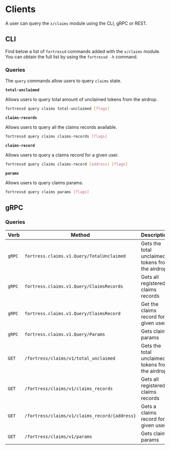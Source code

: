 <!--
order: 7
-->

# Clients

A user can query the `x/claims` module using the CLI, gRPC or REST.

## CLI

Find below a list of `fortressd` commands added with the `x/claims` module. You can obtain the full list by using the `fortressd -h` command.

### Queries

The `query` commands allow users to query `claims` state.

**`total-unclaimed`**

Allows users to query total amount of unclaimed tokens from the airdrop.

```bash
fortressd query claims total-unclaimed [flags]
```

**`claims-records`**

Allows users to query all the claims records available.

```bash
fortressd query claims claims-records [flags]
```

**`claims-record`**

Allows users to query a claims record for a given user.

```bash
fortressd query claims claims-record [address] [flags]
```

**`params`**

Allows users to query claims params.

```bash
fortressd query claims params [flags]
```

## gRPC

### Queries

| Verb   | Method                                     | Description                                      |
|--------|--------------------------------------------|--------------------------------------------------|
| `gRPC` | `fortress.claims.v1.Query/TotalUnclaimed`     | Gets the total unclaimed tokens from the airdrop |
| `gRPC` | `fortress.claims.v1.Query/ClaimsRecords`      | Gets all registered claims records               |
| `gRPC` | `fortress.claims.v1.Query/ClaimsRecord`       | Get the claims record for a given user            |
| `gRPC` | `fortress.claims.v1.Query/Params`             | Gets claims params                               |
| `GET`  | `/fortress/claims/v1/total_unclaimed`         | Gets the total unclaimed tokens from the airdrop |
| `GET`  | `/fortress/claims/v1/claims_records`          | Gets all registered claims records               |
| `GET`  | `/fortress/claims/v1/claims_record/{address}` | Gets a claims record for a given user            |
| `GET`  | `/fortress/claims/v1/params`                  | Gets claims params                               |
